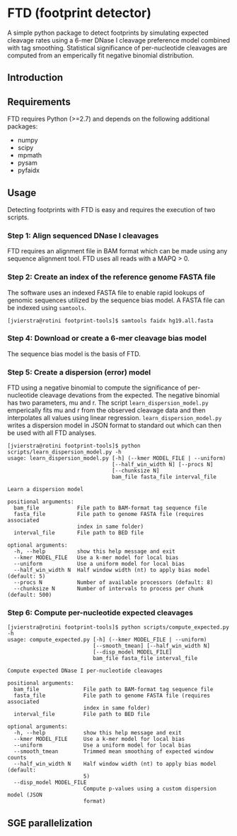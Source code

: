# FTD (footprint detector)
A simple python package to detect footprints by simulating
expected cleavage rates using a 6-mer DNase I cleavage preference
model combined with tag smoothing. Statistical significance of
per-nucleotide cleavages are computed from an emperically fit 
negative binomial distribution.

## Introduction

## Requirements

FTD requires Python (>=2.7) and depends on the following additional packages:

* numpy
* scipy
* mpmath
* pysam
* pyfaidx

## Usage

Detecting footprints with FTD is easy and requires the execution of two scripts.

### Step 1: Align sequenced DNase I cleavages

FTD requires an alignment file in BAM format which can be made using any sequence alignment tool. FTD uses all reads with a MAPQ > 0.

### Step 2: Create an index of the reference genome FASTA file

The software uses an indexed FASTA file to enable rapid lookups of genomic sequences utilized by the sequence bias model. A FASTA file can be indexed using `samtools`.

	[jvierstra@rotini footprint-tools]$ samtools faidx hg19.all.fasta

### Step 4: Download or create a 6-mer cleavage bias model

The sequence bias model is the basis of FTD.

### Step 5: Create a dispersion (error) model

FTD using a negative binomial to compute the significance of per-nucleotide cleavage devations from the expected. The negative binomial has two parameters, mu and r. The script `learn_dispersion_model.py` emperically fits mu and r from the observed cleavage data and then interpolates all values using linear regression. `learn_dispersion_model.py` writes a dispersion model in JSON format to standard out which can then be used with all FTD analyses.

	[jvierstra@rotini footprint-tools]$ python scripts/learn_dispersion_model.py -h
	usage: learn_dispersion_model.py [-h] (--kmer MODEL_FILE | --uniform)
    	                             [--half_win_width N] [--procs N]
        	                         [--chunksize N]
            	                     bam_file fasta_file interval_file

	Learn a dispersion model

	positional arguments:
	  bam_file            File path to BAM-format tag sequence file
	  fasta_file          File path to genome FASTA file (requires associated
	                      index in same folder)
	  interval_file       File path to BED file

	optional arguments:
	  -h, --help          show this help message and exit
	  --kmer MODEL_FILE   Use a k-mer model for local bias
	  --uniform           Use a uniform model for local bias
	  --half_win_width N  Half window width (nt) to apply bias model (default: 5)
	  --procs N           Number of available processors (default: 8)
	  --chunksize N       Number of intervals to process per chunk (default: 500)

### Step 6: Compute per-nucleotide expected cleavages

	[jvierstra@rotini footprint-tools]$ python scripts/compute_expected.py  -h
	usage: compute_expected.py [-h] (--kmer MODEL_FILE | --uniform)
	                           [--smooth_tmean] [--half_win_width N]
	                           [--disp_model MODEL_FILE]
	                           bam_file fasta_file interval_file

	Compute expected DNase I per-nucleotide cleavages

	positional arguments:
	  bam_file              File path to BAM-format tag sequence file
	  fasta_file            File path to genome FASTA file (requires associated
	                        index in same folder)
	  interval_file         File path to BED file

	optional arguments:
	  -h, --help            show this help message and exit
	  --kmer MODEL_FILE     Use a k-mer model for local bias
	  --uniform             Use a uniform model for local bias
	  --smooth_tmean        Trimmed mean smoothing of expected window counts
	  --half_win_width N    Half window width (nt) to apply bias model (default:
	                        5)
	  --disp_model MODEL_FILE
	                        Compute p-values using a custom dispersion model (JSON
	                        format)

## SGE parallelization
